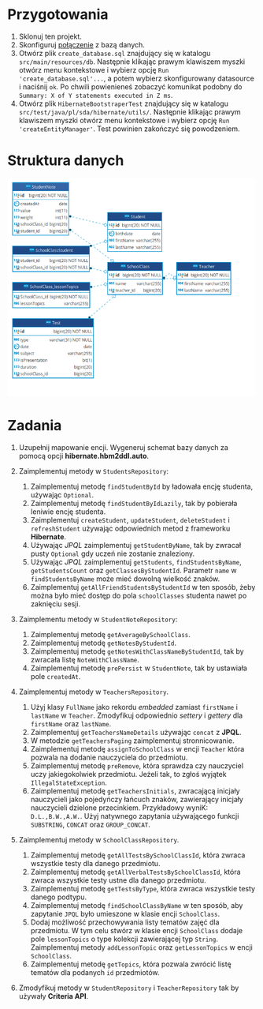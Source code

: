 # Przygotowania

1. Sklonuj ten projekt.
2. Skonfiguruj [połączenie](assets/Datasource.md) z bazą danych.
3. Otwórz plik `create_database.sql` znajdujący się w katalogu `src/main/resources/db`.
   Następnie klikając prawym klawiszem myszki otwórz menu kontekstowe i wybierz opcję
   `Run 'create_database.sql'...`, a potem wybierz skonfigurowany datasource i naciśnij `ok`.
   Po chwili powienieneś zobaczyć komunikat podobny do `Summary: X of Y statements executed in Z ms`.
4. Otwórz plik `HibernateBootstraperTest` znajdujący się w katalogu `src/test/java/pl/sda/hibernate/utils/`.
   Następnie klikając prawym klawiszem myszki otwórz menu kontekstowe i wybierz opcję
   `Run 'createEntityManager'`. Test powinien zakończyć się powodzeniem.

# Struktura danych

![dane](assets/diagram.png)


# Zadania

1. Uzupełnij mapowanie encji. Wygeneruj schemat bazy danych za pomocą opcji **hibernate.hbm2ddl.auto**.

2. Zaimplementuj metody w `StudentsRepository`:
   1. Zaimplementuj metodę `findStudentById` by ładowała encję studenta, używając `Optional`.
   2. Zaimplementuj metodę `findStudentByIdLazily`, tak by pobierała leniwie encję studenta.
   3. Zaimplementuj `createStudent`, `updateStudent`, `deleteStudent` i `refreshStudent` używając odpowiednich metod z frameworku **Hibernate**.
   4. Używając *JPQL* zaimplementuj `getStudentByName`, tak by zwracał pusty `Optional` gdy uczeń nie zostanie znaleziony.
   5. Używając *JPQL* zaimplementuj `getStudents`, `findStudentsByName`, `getStudentsCount` oraz `getClassesByStudentId`.
      Parametr `name` w `findStudentsByName` może mieć dowolną wielkość znaków.  
   6. Zaimplementuj `getAllFriendStudentsByStudentId` w ten sposób, żeby można było mieć dostęp do pola `schoolClasses` studenta nawet po zaknięciu sesji.
   
3. Zaimplementu metody w `StudentNoteRepository`:
   1. Zaimplementuj metodę `getAverageBySchoolClass`.
   2. Zaimplementuj metodę `getNotesByStudentId`.
   3. Zaimplementuj metodę `getNotesWithClassNameByStudentId`, tak by zwracała listę `NoteWithClassName`.
   4. Zaimplementuj metodę `prePersist` w `StudentNote`, tak by ustawiała pole `createdAt`.
   
4. Zaimplementuj metody w `TeachersRepository`. 
   1. Użyj klasy `FullName` jako rekordu *embedded* zamiast `firstName` i `lastName` w `Teacher`.
      Zmodyfikuj odpowiednio *settery* i *gettery* dla `firstName` oraz `lastName`.
   1. Zaimplementuj `getTeachersNameDetails` używając `concat` z **JPQL**.
   2. W metodzie `getTeachersPaging` zaimplementuj stronnicowanie.
   3. Zaimplementuj metodę `assignToSchoolClass` w encji `Teacher` która pozwala na dodanie nauczyciela do przedmiotu.
   4. Zaimplementuj metodę `preRemove`, która sprawdza czy nauczyciel uczy jakiegokolwiek przedmiotu.
      Jeżeli tak, to zgłoś wyjątek `IllegalStateException`.
   5. Zaimplementuj metodę `getTeachersInitials`, zwracającą inicjały nauczycieli jako pojedyńczy łańcuch znaków,
      zawierający inicjały nauczycieli dzielone przecinkiem. Przykładowy wyniK: `D.L.,B.W.,A.W.`.
      Użyj natywnego zapytania używającego funkcji `SUBSTRING`, `CONCAT` oraz `GROUP_CONCAT`.
   
5. Zaimplementuj metody w `SchoolClassRepository`.
   1. Zaimplementuj metodę `getAllTestsBySchoolClassId`, która zwraca wszystkie testy dla danego przedmiotu.
   2. Zaimplementuj metodę `getAllVerbalTestsBySchoolClassId`, która zwraca wszystkie testy ustne dla danego przedmiotu.
   3. Zaimplementuj metodę `getTestsByType`, która zwraca wszystkie testy danego podtypu.
   4. Zaimplementuj metodę `findSchoolClassByName` w ten sposób, aby zapytanie `JPQL` było umieszone w klasie
      encji `SchoolClass`.
   5. Dodaj możliwość przechowywania listy tematów zajęć dla przedmiotu. W tym celu stwórz w klasie encji `SchoolClass` 
      dodaje pole `lessonTopics` o type kolekcji zawierającej typ `String`. 
      Zaimplementuj metody `addLessonTopic` oraz `getLessonTopics` w encji `SchoolClass`.
   6. Zaimplementuj metodę `getTopics`, która pozwala zwrócić listę tematów dla podanych `id` przedmiotów.
   

6. Zmodyfikuj metody w `StudentRepository` i `TeacherRepository` tak by używały **Criteria API**.


